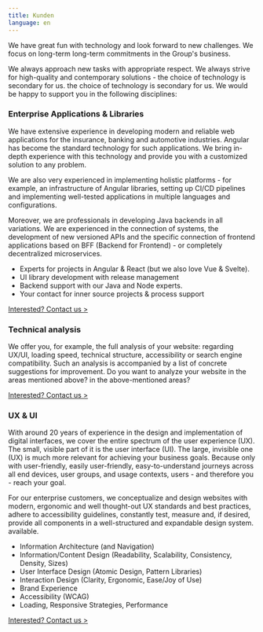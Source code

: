 ```yaml
---
title: Kunden
language: en
---
```


We have great fun with technology and look forward to new challenges. We focus on long-term
long-term commitments in the Group's business.

We always approach new tasks with appropriate respect. We always strive for high-quality and contemporary solutions - the choice of technology is secondary for us.
the choice of technology is secondary for us. We would be happy to support you in the following disciplines:

### Enterprise Applications & Libraries

We have extensive experience in developing modern and reliable web applications for the insurance,
banking and automotive industries. Angular has become the standard technology for such applications. We
bring in-depth experience with this technology and provide you with a customized solution to any
problem.

We are also very experienced in implementing holistic platforms - for example, an infrastructure of
Angular libraries, setting up CI/CD pipelines and implementing well-tested applications in multiple languages and configurations.

Moreover, we are professionals in developing Java backends in all variations. We are experienced in the connection of
systems, the development of new versioned APIs and the specific connection of frontend applications based on
BFF (Backend for Frontend) - or completely decentralized microservices.

+ Experts for projects in Angular & React (but we also love Vue & Svelte).
+ UI library development with release management
+ Backend support with our Java and Node experts.
+ Your contact for inner source projects & process support

[Interested? Contact us >](/contact/)

### Technical analysis

We offer you, for example, the full analysis of your website: regarding UX/UI, loading speed,
technical structure, accessibility or search engine compatibility. Such an analysis is accompanied by a
list of concrete suggestions for improvement. Do you want to analyze your website in the areas mentioned above?
in the above-mentioned areas?

[Interested? Contact us >](/contact/)

### UX & UI

With around 20 years of experience in the design and implementation of digital interfaces, we cover the entire spectrum of the
user experience (UX). The small, visible part of it is the user interface (UI). The large, invisible one (UX) is
much more relevant for achieving your business goals. Because only with user-friendly, easily
user-friendly, easy-to-understand journeys across all end devices, user groups, and usage contexts, users - and therefore
you - reach your goal.

For our enterprise customers, we conceptualize and design websites with modern, ergonomic and well thought-out
UX standards and best practices, adhere to accessibility guidelines, constantly test, measure and, if desired, provide all components in a well-structured and expandable design system.
available.

+ Information Architecture (and Navigation)
+ Information/Content Design (Readability, Scalability, Consistency, Density, Sizes)
+ User Interface Design (Atomic Design, Pattern Libraries)
+ Interaction Design (Clarity, Ergonomic, Ease/Joy of Use)
+ Brand Experience
+ Accessibility (WCAG)
+ Loading, Responsive Strategies, Performance

[Interested? Contact us >](/contact/)